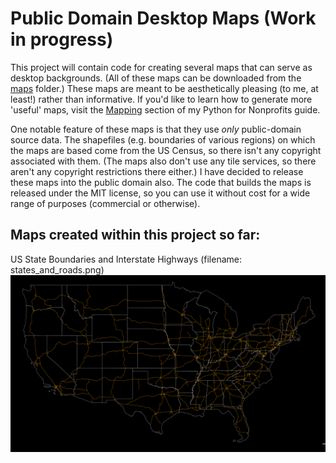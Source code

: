 # Public Domain Desktop Maps (Work in progress)

This project will contain code for creating several maps that can serve as desktop backgrounds. (All of these maps can be downloaded from the [maps](https://github.com/kburchfiel/desktop_maps/tree/main/maps) folder.) These maps are meant to be aesthetically pleasing (to me, at least!) rather than informative. If you'd like to learn how to generate more 'useful' maps, visit the [Mapping](https://github.com/kburchfiel/pfn/tree/main/Mapping) section of my Python for Nonprofits guide.

One notable feature of these maps is that they use *only* public-domain source data. The shapefiles (e.g. boundaries of various regions) on which the maps are based come from the US Census, so there isn't any copyright associated with them. (The maps also don't use any tile services, so there aren't any copyright restrictions there either.) I have decided to release these maps into the public domain also. The code that builds the maps is released under the MIT license, so you can use it without cost for a wide range of purposes (commercial or otherwise).


## Maps created within this project so far:


US State Boundaries and Interstate Highways (filename: states_and_roads.png)
<img src="https://raw.githubusercontent.com/kburchfiel/desktop_maps/main/maps/states_and_roads.png" width="1000"/>
